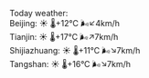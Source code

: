 Today weather:  
Beijing: ☀️   🌡️+12°C 🌬️↙4km/h  
Tianjin: ☀️   🌡️+17°C 🌬️↗7km/h  
Shijiazhuang: ☀️   🌡️+11°C 🌬️↘7km/h  
Tangshan: ☀️   🌡️+16°C 🌬️↘7km/h  

